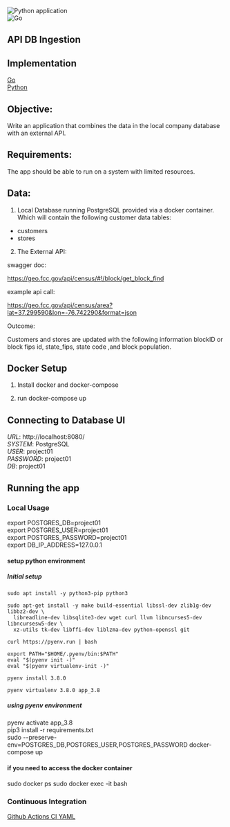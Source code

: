![Python application](https://github.com/bclipp/api_db_ingestion/workflows/Python%20application/badge.svg)  
![Go](https://github.com/bclipp/api_db_ingestion/workflows/Go/badge.svg)

## API DB Ingestion

## Implementation
[Go](https://github.com/bclipp/api_db_ingestion/tree/master/go)  
[Python](https://github.com/bclipp/api_db_ingestion/tree/master/python)  
## Objective:
Write an application that combines the data in the local company database with an external API.

## Requirements:

The app should be able to run on a system with limited resources.

## Data:

1. Local Database running PostgreSQL provided via a docker container.
Which will contain the following customer data tables:
* customers
* stores

2. The External API:

swagger doc:

https://geo.fcc.gov/api/census/#!/block/get_block_find

example api call:  

https://geo.fcc.gov/api/census/area?lat=37.299590&lon=-76.742290&format=json


Outcome:

Customers and stores are updated with the following information
blockID or block fips id, state_fips, state code ,and block population.


## Docker Setup

1. Install docker and docker-compose

2. run docker-compose up

## Connecting to Database UI

*URL*: http://localhost:8080/  
*SYSTEM*: PostgreSQL  
*USER*: project01  
*PASSWORD*: project01  
*DB*: project01  

## Running the app

### Local Usage

export POSTGRES_DB=project01  
export POSTGRES_USER=project01  
export POSTGRES_PASSWORD=project01  
export DB_IP_ADDRESS=127.0.0.1  

#### setup python environment

##### Initial setup

```apt-get update && \
sudo apt install -y python3-pip python3

sudo apt-get install -y make build-essential libssl-dev zlib1g-dev libbz2-dev \
  libreadline-dev libsqlite3-dev wget curl llvm libncurses5-dev libncursesw5-dev \
  xz-utils tk-dev libffi-dev liblzma-dev python-openssl git 

curl https://pyenv.run | bash 

export PATH="$HOME/.pyenv/bin:$PATH" 
eval "$(pyenv init -)" 
eval "$(pyenv virtualenv-init -)"

pyenv install 3.8.0 

pyenv virtualenv 3.8.0 app_3.8
```

##### using pyenv environment
pyenv activate app_3.8  
pip3 install -r requirements.txt  
sudo --preserve-env=POSTGRES_DB,POSTGRES_USER,POSTGRES_PASSWORD docker-compose up  

#### if you need to access the docker container
sudo docker ps
sudo docker exec -it <container name> bash

### Continuous Integration
[Github Actions CI YAML](https://github.com/bclipp/api_db_ingestion/blob/master/.github/workflows/python-app.yml)

